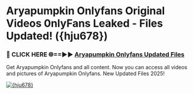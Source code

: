 # Aryapumpkin Onlyfans Original Videos 0nlyFans Leaked - Files Updated! ({hju678})

<h3>🔴 CLICK HERE 🌐==►► <a href="https://tinyurl.com/ms9xzufz" rel="nofollow">Aryapumpkin Onlyfans Updated Files</a></h3>

Get Aryapumpkin Onlyfans and all content. Now you can access all videos and pictures of Aryapumpkin Onlyfans. New Updated Files 2025!

[![{hju678}](https://i.imgur.com/PQ7UWWw.gif)](https://tinyurl.com/ms9xzufz)
